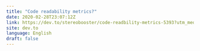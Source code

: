 ```yaml
---
title: "Code readability metrics?"
date: 2020-02-28T23:07:12Z
link: https://dev.to/stereobooster/code-readbility-metrics-5393?utm_medium=RSS&utm_source=news.12bit.vn
site: dev.to
language: English
draft: false
---
```

